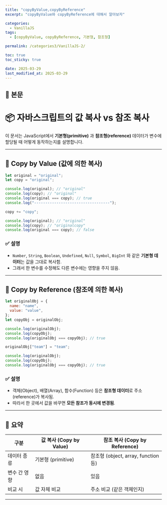 ```yaml
---
title: "copyByValue,copyByReference"
excerpt: "copyByValue와 copyByReference에 대해서 알아보자"

categories:
  - VanillaJS
tags:
  - [copyByValue, copyByReference, 기본형, 참조형]

permalink: /categories3/VanillaJS-2/

toc: true
toc_sticky: true

date: 2025-03-29
last_modified_at: 2025-03-29
---
```


## 🦥 본문

# 📦 자바스크립트의 값 복사 vs 참조 복사

이 문서는 JavaScript에서 **기본형(primitive)** 과 **참조형(reference)** 데이터가 변수에 할당될 때 어떻게 동작하는지를 설명합니다.

---

## 🧪 Copy by Value (값에 의한 복사)

```js
let original = "original";
let copy = "original";

console.log(original); // "original"
console.log(copy); // "original"
console.log(original === copy); // true
console.log("----------------------------------");

copy += "copy";

console.log(original); // "original"
console.log(copy); // "originalcopy"
console.log(original === copy); // false
```

### ✅ 설명

- `Number`, `String`, `Boolean`, `Undefined`, `Null`, `Symbol`, `BigInt` 와 같은 **기본형 데이터**는 값을 그대로 복사함.
- 그래서 한 변수를 수정해도 다른 변수에는 영향을 주지 않음.

---

## 🧬 Copy by Reference (참조에 의한 복사)

```js
let originalObj = {
  name: "name",
  value: "value",
};
let copyObj = originalObj;

console.log(originalObj);
console.log(copyObj);
console.log(originalObj === copyObj); // true

originalObj["team"] = "team";

console.log(originalObj);
console.log(copyObj);
console.log(originalObj === copyObj); // true
```

### ✅ 설명

- 객체(Object), 배열(Array), 함수(Function) 등은 **참조형 데이터**로 주소(reference)가 복사됨.
- 따라서 한 곳에서 값을 바꾸면 **모든 참조가 동시에 변경됨**.

---

## 🧾 요약

| 구분         | 값 복사 (Copy by Value) | 참조 복사 (Copy by Reference)       |
| ------------ | ----------------------- | ----------------------------------- |
| 데이터 종류  | 기본형 (primitive)      | 참조형 (object, array, function 등) |
| 변수 간 영향 | 없음                    | 있음                                |
| 비교 시      | 값 자체 비교            | 주소 비교 (같은 객체인지)           |

---

